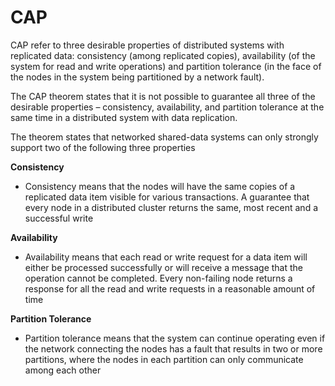 # CAP

CAP refer to three desirable properties of distributed systems with replicated data: consistency (among replicated copies), availability (of the system for read and write operations) and partition tolerance (in the face of the nodes in the system being partitioned by a network fault). 

The CAP theorem states that it is not possible to guarantee all three of the desirable properties – consistency, availability, and partition tolerance at the same time in a distributed system with data replication. 

The theorem states that networked shared-data systems can only strongly support two of the following three properties

**Consistency** 
* Consistency means that the nodes will have the same copies of a replicated data item visible for various transactions. A guarantee that every node in a distributed cluster returns the same, most recent and a successful write

**Availability**

* Availability means that each read or write request for a data item will either be processed successfully or will receive a message that the operation cannot be completed. Every non-failing node returns a response for all the read and write requests in a reasonable amount of time

**Partition Tolerance** 
* Partition tolerance means that the system can continue operating even if the network connecting the nodes has a fault that results in two or more partitions, where the nodes in each partition can only communicate among each other